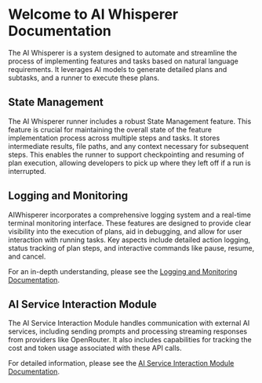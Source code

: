 # Welcome to AI Whisperer Documentation

The AI Whisperer is a system designed to automate and streamline the process of implementing features and tasks based on natural language requirements. It leverages AI models to generate detailed plans and subtasks, and a runner to execute these plans.

## State Management

The AI Whisperer runner includes a robust State Management feature. This feature is crucial for maintaining the overall state of the feature implementation process across multiple steps and tasks. It stores intermediate results, file paths, and any context necessary for subsequent steps. This enables the runner to support checkpointing and resuming of plan execution, allowing developers to pick up where they left off if a run is interrupted.

## Logging and Monitoring

AIWhisperer incorporates a comprehensive logging system and a real-time terminal monitoring interface. These features are designed to provide clear visibility into the execution of plans, aid in debugging, and allow for user interaction with running tasks. Key aspects include detailed action logging, status tracking of plan steps, and interactive commands like pause, resume, and cancel.

For an in-depth understanding, please see the [Logging and Monitoring Documentation](logging_monitoring.md).

## AI Service Interaction Module

The AI Service Interaction Module handles communication with external AI services, including sending prompts and processing streaming responses from providers like OpenRouter. It also includes capabilities for tracking the cost and token usage associated with these API calls.

For detailed information, please see the [AI Service Interaction Module Documentation](ai_service_interaction.md).
